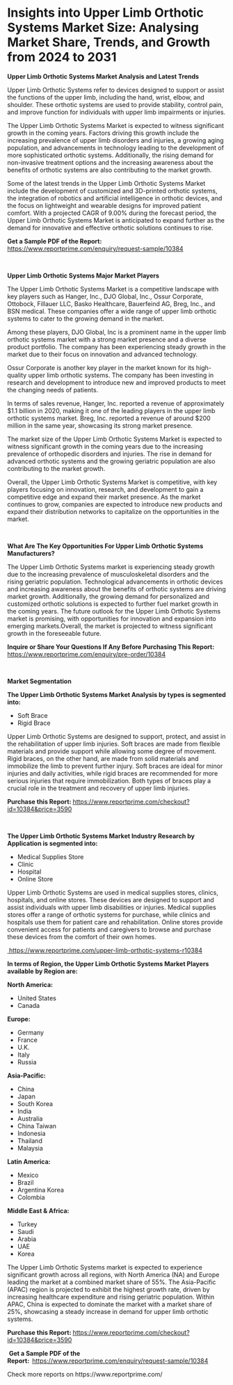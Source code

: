 <p><h1>Insights into Upper Limb Orthotic Systems Market Size: Analysing Market Share, Trends, and Growth from 2024 to 2031</h1></p><p><strong>Upper Limb Orthotic Systems Market Analysis and Latest Trends</strong></p>
<p><p>Upper Limb Orthotic Systems refer to devices designed to support or assist the functions of the upper limb, including the hand, wrist, elbow, and shoulder. These orthotic systems are used to provide stability, control pain, and improve function for individuals with upper limb impairments or injuries.</p><p>The Upper Limb Orthotic Systems Market is expected to witness significant growth in the coming years. Factors driving this growth include the increasing prevalence of upper limb disorders and injuries, a growing aging population, and advancements in technology leading to the development of more sophisticated orthotic systems. Additionally, the rising demand for non-invasive treatment options and the increasing awareness about the benefits of orthotic systems are also contributing to the market growth.</p><p>Some of the latest trends in the Upper Limb Orthotic Systems Market include the development of customized and 3D-printed orthotic systems, the integration of robotics and artificial intelligence in orthotic devices, and the focus on lightweight and wearable designs for improved patient comfort. With a projected CAGR of 9.00% during the forecast period, the Upper Limb Orthotic Systems Market is anticipated to expand further as the demand for innovative and effective orthotic solutions continues to rise.</p></p>
<p><strong>Get a Sample PDF of the Report:&nbsp;</strong> <a href="https://www.reportprime.com/enquiry/request-sample/10384">https://www.reportprime.com/enquiry/request-sample/10384</a></p>
<p>&nbsp;</p>
<p><strong>Upper Limb Orthotic Systems Major Market Players</strong></p>
<p><p>The Upper Limb Orthotic Systems Market is a competitive landscape with key players such as Hanger, Inc., DJO Global, Inc., Ossur Corporate, Ottobock, Fillauer LLC, Basko Healthcare, Bauerfeind AG, Breg, Inc., and BSN medical. These companies offer a wide range of upper limb orthotic systems to cater to the growing demand in the market.</p><p>Among these players, DJO Global, Inc is a prominent name in the upper limb orthotic systems market with a strong market presence and a diverse product portfolio. The company has been experiencing steady growth in the market due to their focus on innovation and advanced technology.</p><p>Ossur Corporate is another key player in the market known for its high-quality upper limb orthotic systems. The company has been investing in research and development to introduce new and improved products to meet the changing needs of patients.</p><p>In terms of sales revenue, Hanger, Inc. reported a revenue of approximately $1.1 billion in 2020, making it one of the leading players in the upper limb orthotic systems market. Breg, Inc. reported a revenue of around $200 million in the same year, showcasing its strong market presence.</p><p>The market size of the Upper Limb Orthotic Systems Market is expected to witness significant growth in the coming years due to the increasing prevalence of orthopedic disorders and injuries. The rise in demand for advanced orthotic systems and the growing geriatric population are also contributing to the market growth.</p><p>Overall, the Upper Limb Orthotic Systems Market is competitive, with key players focusing on innovation, research, and development to gain a competitive edge and expand their market presence. As the market continues to grow, companies are expected to introduce new products and expand their distribution networks to capitalize on the opportunities in the market.</p></p>
<p>&nbsp;</p>
<p><strong>What Are The Key Opportunities For Upper Limb Orthotic Systems Manufacturers?</strong></p>
<p><p>The Upper Limb Orthotic Systems market is experiencing steady growth due to the increasing prevalence of musculoskeletal disorders and the rising geriatric population. Technological advancements in orthotic devices and increasing awareness about the benefits of orthotic systems are driving market growth. Additionally, the growing demand for personalized and customized orthotic solutions is expected to further fuel market growth in the coming years. The future outlook for the Upper Limb Orthotic Systems market is promising, with opportunities for innovation and expansion into emerging markets.Overall, the market is projected to witness significant growth in the foreseeable future.</p></p>
<p><strong>Inquire or Share Your Questions If Any Before Purchasing This Report:</strong> <a href="https://www.reportprime.com/enquiry/pre-order/10384">https://www.reportprime.com/enquiry/pre-order/10384</a></p>
<p>&nbsp;</p>
<p><strong>Market Segmentation</strong></p>
<p><strong>The Upper Limb Orthotic Systems Market Analysis by types is segmented into:</strong></p>
<p><ul><li>Soft Brace</li><li>Rigid Brace</li></ul></p>
<p><p>Upper Limb Orthotic Systems are designed to support, protect, and assist in the rehabilitation of upper limb injuries. Soft braces are made from flexible materials and provide support while allowing some degree of movement. Rigid braces, on the other hand, are made from solid materials and immobilize the limb to prevent further injury. Soft braces are ideal for minor injuries and daily activities, while rigid braces are recommended for more serious injuries that require immobilization. Both types of braces play a crucial role in the treatment and recovery of upper limb injuries.</p></p>
<p><strong>Purchase this Report:&nbsp;</strong><a href="https://www.reportprime.com/checkout?id=10384&price=3590">https://www.reportprime.com/checkout?id=10384&price=3590</a></p>
<p>&nbsp;</p>
<p><strong>The Upper Limb Orthotic Systems Market Industry Research by Application is segmented into:</strong></p>
<p><ul><li>Medical Supplies Store</li><li>Clinic</li><li>Hospital</li><li>Online Store</li></ul></p>
<p><p>Upper Limb Orthotic Systems are used in medical supplies stores, clinics, hospitals, and online stores. These devices are designed to support and assist individuals with upper limb disabilities or injuries. Medical supplies stores offer a range of orthotic systems for purchase, while clinics and hospitals use them for patient care and rehabilitation. Online stores provide convenient access for patients and caregivers to browse and purchase these devices from the comfort of their own homes.</p></p>
<p><a href="https://www.reportprime.com/upper-limb-orthotic-systems-r10384">&nbsp;https://www.reportprime.com/upper-limb-orthotic-systems-r10384</a></p>
<p><strong>In terms of Region, the Upper Limb Orthotic Systems Market Players available by Region are:</strong></p>
<p>
    <p> <strong> North America: </strong>
        <ul>
            <li>United States</li>
            <li>Canada</li>
        </ul>
        </p> 
    <p> <strong> Europe: </strong>
        <ul>
            <li>Germany</li>
            <li>France</li>
            <li>U.K.</li>
            <li>Italy</li>
            <li>Russia</li>
        </ul>
        </p> 
    <p> <strong> Asia-Pacific: </strong>
        <ul>
            <li>China</li>
            <li>Japan</li>
            <li>South Korea</li>
            <li>India</li>
            <li>Australia</li>
            <li>China Taiwan</li>
            <li>Indonesia</li>
            <li>Thailand</li>
            <li>Malaysia</li>
        </ul>
        </p> 
    <p> <strong> Latin America: </strong>
        <ul>
            <li>Mexico</li>
            <li>Brazil</li>
            <li>Argentina Korea</li>
            <li>Colombia</li>
        </ul>
        </p> 
    <p> <strong> Middle East & Africa: </strong>
        <ul>
            <li>Turkey</li>
            <li>Saudi</li>
            <li>Arabia</li>
            <li>UAE</li>
            <li>Korea</li>
        </ul>
    </p>
    </p>
<p><p>The Upper Limb Orthotic Systems market is expected to experience significant growth across all regions, with North America (NA) and Europe leading the market at a combined market share of 55%. The Asia-Pacific (APAC) region is projected to exhibit the highest growth rate, driven by increasing healthcare expenditure and rising geriatric population. Within APAC, China is expected to dominate the market with a market share of 25%, showcasing a steady increase in demand for upper limb orthotic systems.</p></p>
<p><strong>Purchase this Report: </strong><a href="https://www.reportprime.com/checkout?id=10384&price=3590">https://www.reportprime.com/checkout?id=10384&price=3590</a></p>
<p>&nbsp;<strong>Get a Sample PDF of the Report:&nbsp;&nbsp;</strong><a href="https://www.reportprime.com/enquiry/request-sample/10384">https://www.reportprime.com/enquiry/request-sample/10384</a></p>
<p><strong></strong></p>
<p>Check more reports on https://www.reportprime.com/</p>
